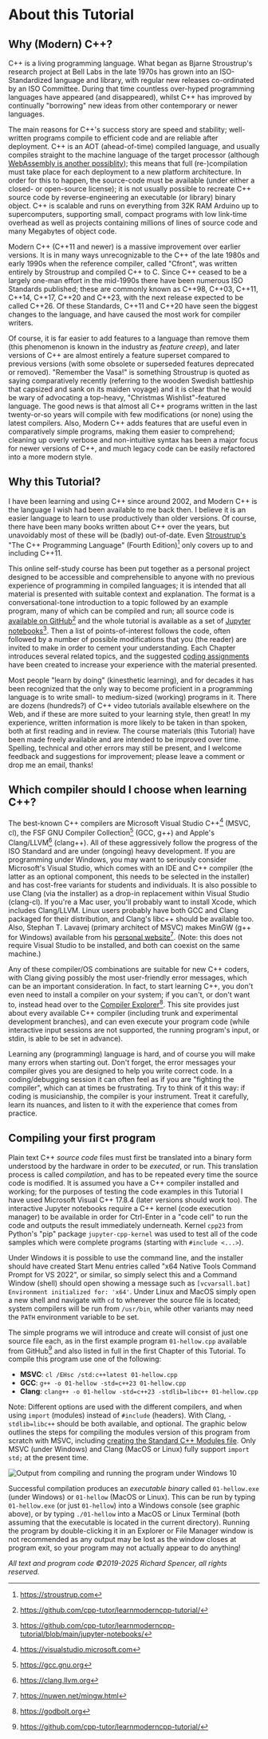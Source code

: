 # About this Tutorial

## Why (Modern) C++?

C++ is a living programming language. What began as Bjarne Stroustrup's research project at Bell Labs in the late 1970s has grown into an ISO-Standardized language and library, with regular new releases co-ordinated by an ISO Committee. During that time countless over-hyped programming languages have appeared (and disappeared), whilst C++ has improved by continually "borrowing" new ideas from other contemporary or newer languages.

The main reasons for C++'s success story are speed and stability; well-written programs compile to efficient code and are reliable after deployment. C++ is an AOT (ahead-of-time) compiled language, and usually compiles straight to the machine language of the target processor (although [WebAssembly is another possiblity](https://developer.mozilla.org/en-US/docs/WebAssembly/C_to_Wasm)); this means that full (re-)compilation must take place for each deployment to a new platform architecture. In order for this to happen, the source-code must be available (under either a closed- or open-source license); it is not usually possible to recreate C++ source code by reverse-engineering an executable (or library) binary object. C++ is scalable and runs on everything from 32K RAM Arduino up to supercomputers, supporting small, compact programs with low link-time overhead as well as projects containing millions of lines of source code and many Megabytes of object code.

Modern C++ (C++11 and newer) is a massive improvement over earlier versions. It is in many ways unrecognizable to the C++ of the late 1980s and early 1990s when the reference compiler, called "Cfront", was written entirely by Stroustrup and compiled C++ to C. Since C++ ceased to be a largely one-man effort in the mid-1990s there have been numerous ISO Standards published; these are commonly known as C++98, C++03, C++11, C++14, C++17, C++20 and C++23, with the next release expected to be called C++26. Of these Standards, C++11 and C++20 have seen the biggest changes to the language, and have caused the most work for compiler writers.

Of course, it is far easier to add features to a language than remove them (this phenomenon is known in the industry as *feature creep*), and later versions of C++ are almost entirely a feature superset compared to previous versions (with some obsolete or superseded features deprecated or removed). "Remember the Vasa!" is something Stroustrup is quoted as saying comparatively recently (referring to the wooden Swedish battleship that capsized and sank on its maiden voyage) and it is clear that he would be wary of advocating a top-heavy, "Christmas Wishlist"-featured language. The good news is that almost all C++ programs written in the last twenty-or-so years will compile with few modifications (or none) using the latest compilers. Also, Modern C++ adds features that are useful even in comparatively simple programs, making them easier to comprehend; cleaning up overly verbose and non-intuitive syntax has been a major focus for newer versions of C++, and much legacy code can be easily refactored into a more modern style.

## Why this Tutorial?

I have been learning and using C++ since around 2002, and Modern C++ is the language I wish had been available to me back then. I believe it is an easier language to learn to use productively than older versions. Of course, there have been many books written about C++ over the years, but unavoidably most of these will be (badly) out-of-date. Even [Stroustrup's](https://stroustrup.com) "The C++ Programming Language" (Fourth Edition)[^1] only covers up to and including C++11.

This online self-study course has been put together as a personal project designed to be accessible and comprehensible to anyone with no previous experience of programming in compiled languages; it is intended that all material is presented with suitable context and explanation. The format is a conversational-tone introduction to a topic followed by an example program, many of which can be compiled and run; all source code is [available on GitHub](https://github.com/cpp-tutor/learnmoderncpp-tutorial/)[^2] and the whole tutorial is available as a set of [Jupyter notebooks](https://github.com/cpp-tutor/learnmoderncpp-tutorial/blob/main/jupyter-notebooks/)[^3]. Then a list of points-of-interest follows the code, often followed by a number of possible modifications that you (the reader) are invited to make in order to cement your understanding. Each Chapter introduces several related topics, and the suggested [coding assignments](http://learnmoderncpp.com/coding-assignments/) have been created to increase your experience with the material presented.
 
Most people "learn by doing" (kinesthetic learning), and for decades it has been recognized that the only way to become proficient in a programming language is to write small- to medium-sized (working) programs in it. There are dozens (hundreds?) of C++ video tutorials available elsewhere on the Web, and if these are more suited to your learning style, then great! In my experience, written information is more likely to be taken in than spoken, both at first reading and in review. The course materials (this Tutorial) have been made freely available and are intended to be improved over time. Spelling, technical and other errors may still be present, and I welcome feedback and suggestions for improvement; please leave a comment or drop me an email, thanks!

## Which compiler should I choose when learning C++?

The best-known C++ compilers are Microsoft Visual Studio C++[^4] (MSVC, cl), the FSF GNU Compiler Collection[^5] (GCC, g++) and Apple's Clang/LLVM[^6] (clang++). All of these aggressively follow the progress of the ISO Standard and are under (ongoing) heavy development. If you are programming under Windows, you may want to seriously consider Microsoft's Visual Studio, which comes with an IDE and C++ compiler (the latter as an optional component, this needs to be selected in the installer) and has cost-free variants for students and individuals. It is also possible to use Clang (via the installer) as a drop-in replacement within Visual Studio (clang-cl). If you're a Mac user, you'll probably want to install Xcode, which includes Clang/LLVM. Linux users probably have both GCC and Clang packaged for their distribution, and Clang's libc++ should be available too. Also, Stephan T. Lavavej (primary architect of MSVC) makes MinGW (g++ for Windows) available from his [personal website](https://nuwen.net/mingw.html)[^7]. (Note: this does not require Visual Studio to be installed, and both can coexist on the same machine.)

Any of these compiler/OS combinations are suitable for new C++ coders, with Clang giving possibly the most user-friendly error messages, which can be an important consideration. In fact, to start learning C++, you don't even need to install a compiler on your system; if you can't, or don't want to, instead head over to the [Compiler Explorer](https://godbolt.org)[^8]. This site provides just about every available C++ compiler (including trunk and experimental development branches), and can even execute your program code (while interactive input sessions are not supported, the running program's input, or stdin, is able to be set in advance).

Learning any (programming) language is hard, and of course you will make many errors when starting out. Don't forget, the error messages your compiler gives you are designed to help you write correct code. In a coding/debugging session it can often feel as if you are "fighting the compiler", which can at times be frustrating. Try to think of it this way: if coding is musicianship, the compiler is your instrument. Treat it carefully, learn its nuances, and listen to it with the experience that comes from practice.

## Compiling your first program

Plain text C++ *source code* files must first be translated into a binary form understood by the hardware in order to be *executed*, or run. This translation process is called *compilation*, and has to be repeated every time the source code is modified. It is assumed you have a C++ compiler installed and working; for the purposes of testing the code examples in this Tutorial I have used Microsoft Visual C++ 17.8.4 (later versions should work too). The interactive Jupyter notebooks require a C++ kernel (code execution manager) to be available in order for Ctrl-Enter in a "code cell" to run the code and outputs the result immediately underneath. Kernel `cpp23` from Python's "pip" package `jupyter-cpp-kernel` was used to test all of the code samples which were complete programs (starting with `#include <...>`).

Under Windows it is possible to use the command line, and the installer should have created Start Menu entries called "x64 Native Tools Command Prompt for VS 2022", or similar, so simply select this and a Command Window (shell) should open showing a message such as `[vcvarsall.bat] Environment initialized for: 'x64'`. Under Linux and MacOS simply open a new shell and navigate with `cd` to wherever the source file is located; system compilers will be run from `/usr/bin`, while other variants may need the `PATH` environment variable to be set.

The simple programs we will introduce and create will consist of just one source file each, as in the first example program `01-hellow.cpp` available from GitHub[^2] and also listed in full in the first Chapter of this Tutorial. To compile this program use one of the following:

* **MSVC**: `cl /EHsc /std:c++latest 01-hellow.cpp`
* **GCC**: `g++ -o 01-hellow -std=c++23 01-hellow.cpp`
* **Clang**: `clang++ -o 01-hellow -std=c++23 -stdlib=libc++ 01-hellow.cpp`

Note: Different options are used with the different compilers, and when using `import` (modules) instead of `#include` (headers). With Clang, `-stdlib=libc++` should be both available, and optional. The graphic below outlines the steps for compiling the modules version of this program from scratch with MSVC, including [creating the Standard C++ Modules file](https://learn.microsoft.com/en-us/cpp/cpp/tutorial-import-stl-named-module?view=msvc-170). Only MSVC (under Windows) and Clang (MacOS or Linux) fully support `import std;` at the present time.

![Output from compiling and running the program under Windows 10](https://learnmoderncpp.files.wordpress.com/2024/01/compile-module.png)

Successful compilation produces an *executable binary* called `01-hellow.exe` (under Windows) or `01-hellow` (MacOS or Linux). This can be run by typing `01-hellow.exe` (or just `01-hellow`) into a Windows console (see graphic above), or by typing `./01-hellow` into a MacOS or Linux Terminal (both assuming that the executable is located in the current directory). Running the program by double-clicking it in an Explorer or File Manager window is not recommended as any output may be lost as the window closes at program exit, so your program may not actually appear to do anything!

[^1]: https://stroustrup.com
[^2]: https://github.com/cpp-tutor/learnmoderncpp-tutorial/
[^3]: https://github.com/cpp-tutor/learnmoderncpp-tutorial/blob/main/jupyter-notebooks/
[^4]: https://visualstudio.microsoft.com
[^5]: https://gcc.gnu.org
[^6]: https://clang.llvm.org
[^7]: https://nuwen.net/mingw.html
[^8]: https://godbolt.org

*All text and program code &copy;2019-2025 Richard Spencer, all rights reserved.*